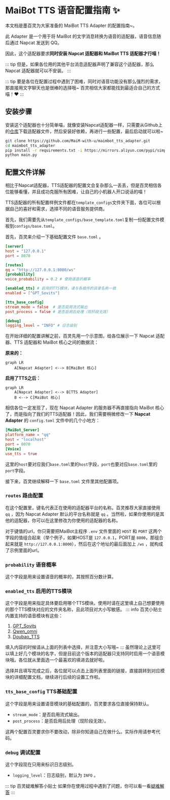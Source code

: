 # MaiBot TTS 语音配置指南 ✨

本文档是墨百灵为大家准备的 MaiBot TTS Adapter 的配置指南~。

此 Adapter 是一个用于将 MaiBot 的文字消息转换为语音的适配器，语音信息随后通过 Napcat 发送到 QQ。

因此，这个适配器要求**同时安装 Napcat 适配器和 MaiBot TTS 适配器才行喵！**

::: tip
但是，如果各位用的其他平台消息适配器声明了兼容这个适配器，那么 Napcat 适配器就可以不安装。
:::

::: tip
要是各位在配置过程中遇到了困难，同时对语音功能没有那么强烈的需求，那直接用文字聊天也是很棒的选择哦~ 百灵相信大家都能找到最适合自己的方式喵！❤️
:::


## 安装步骤
安装这个适配器也十分简单喵，就像安装Napcat适配器一样，只需要从Github上的[仓库](https://github.com/MaiM-with-u/maimbot_tts_adapter)下载适配器文件，然后安装好依赖，再进行一些配置，最后启动就可以啦~
```bash
git clone https://github.com/MaiM-with-u/maimbot_tts_adapter.git
cd maimbot_tts_adapter
pip install -r requirements.txt -i https://mirrors.aliyun.com/pypi/simple --upgrade
python main.py
```

## 配置文件详解

相比于Napcat适配器，TTS适配器的配置文会复杂那么一丢丢，但是百灵相信各位能够看懂，并且成功克服所有困难，让自己的小机器人开口说话的喵！

TTS适配器的所有配置样例文件都在`template_configs`文件夹下面，各位可以根据自己的喜好和需求，选择不同的语音服务提供商。

首先，我们需要先从`template_configs/base_template.toml`复制一份配置文件模板到`configs/base.toml`。

首先，百灵来介绍一下基础配置文件 `base.toml` 。
```toml
[server]
host = "127.0.0.1"
port = 8070

[routes]
qq = "http://127.0.0.1:8000/ws"
[probability]
voice_probability = 0.2 # 使用语音的概率

[enabled_tts] # 启用的TTS模块，请与各插件的目录名称一致
enabled = ["GPT_Sovits"]

[tts_base_config]
stream_mode = false  # 是否启用流式输出
post_process = false # 是否启用后处理（现阶段无效）

[debug]
logging_level = "INFO" # 日志级别
```

在开始详细的配置讲解之前，百灵先用一个示意图，给各位展示一下 Napcat 适配器、TTS 适配器和 MaiBot 核心之间的数据流：

**原来的：**

```mermaid
graph LR
    A[Napcat Adapter] <--> B[MaiBot 核心]
```

**启用了TTS之后：**

```mermaid
graph LR
    A[Napcat Adapter] <--> B[TTS Adapter]
    B <--> C[MaiBot 核心]
```

相信各位一定发现了，现在 Napcat Adapter 的服务器不再直接指向 MaiBot 核心了，而是指向了我们的TTS适配器！因此，我们需要稍微修改一下 **Napcat Adapter** 的 `config.toml` 文件中的几个小地方：

```toml
[MaiBot_Server]
platform_name = "qq"
host = "localhost"
port = 8070
[Voice]
use_tts = true
```

这里的`host`要对应我们`base.toml`里的`host`字段，`port`也要对应`base.toml`里的`port`字段。

接下来，百灵继续解释一下 `base.toml` 文件里其他配置项。

### `routes` 路由配置
在这个配置里，键名代表正在使用的适配器平台的名称。百灵推荐大家直接使用 `qq` ，因为 Napcat Adapter 默认的平台名称就是 `qq` 。当然啦，如果你使用的是其他的适配器，你可以在这里修改为你使用的适配器的名称。

对于键值的url，你只需要把MaiBot主程序 `.env` 文件里面的 `HOST` 和 `PORT` 这两个字段的值组合起来（举个例子，如果HOST是 `127.0.0.1`，PORT是 `8000`，那组合起来就是 `http://127.0.0.1:8000`），然后在这个地址的最后面加上 `/ws` ，就构成了示例里面的url。

### `probability` 语音概率
这个字段是用来设置语音的概率的，其按照百分数计算。

### `enabled_tts` 启用的TTS模块
这个字段是用来指定具体要启用哪个TTS模块。使用时请在这里填上自己想要使用的那个TTS模块对应的文件夹名称，且此项目对大小写敏感。
::: info 百灵小贴士
内置支持的语音模块有这些：
1. [GPT_Sovits](./gpt_sovits) 
2. [Qwen_omni](./qwen_omni)
3. [Doubao_TTS](./doubao_tts)

填入内容的时候请从上面的列表中选择，并注意大小写哦~
:::
虽然理论上这里可以填上好几个模块的名字，但是目前这个版本的适配器只支持同时启用一个语音模块哦。各位就从里面选一个最喜欢的填进去就好啦。

选择并且填写完成之后，各位就可以点击上面列表里面的链接，直接跳转到对应模块的详细配置文档，继续进行后续的设置工作啦。

### `tts_base_config` TTS基础配置
这个字段是用来设置语音模块的基础配置的，百灵要求各位直接保持默认。

- `stream_mode`：是否启用流式输出。
- `post_process`：是否启用后处理（现阶段无效）。

这两个配置百灵要求你不要改动，除非你知道自己在做什么。实际作用请参考代码。

### `debug` 调试配置
这个字段现在只用来标识日志级别。

- `logging_level`：日志级别，默认为 `INFO` 。

::: tip 百灵疑难解答小贴士
如果你在使用过程中遇到了问题，你可以看一看[疑难解答](/faq/maibot-tts-adapter/index)
:::